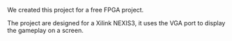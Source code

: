 We created this project for a free FPGA project. 

The project are designed for a Xilink NEXIS3, it uses the VGA port to display the gameplay on a screen.
